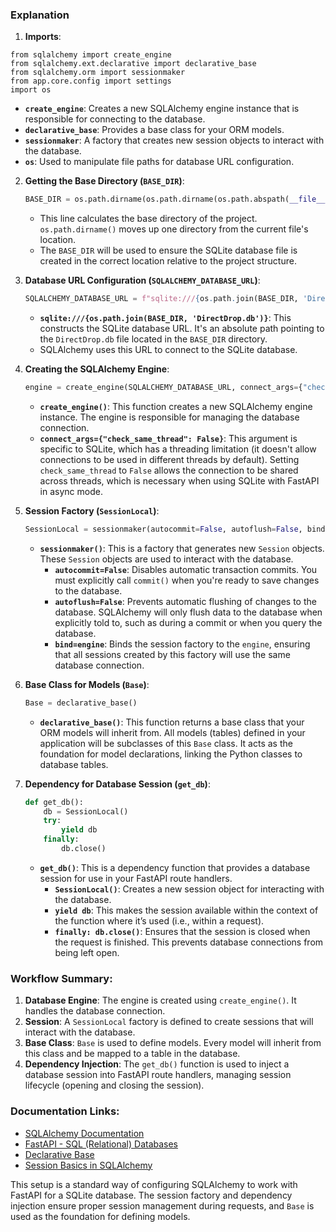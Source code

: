
### Explanation

1. **Imports**:

```
from sqlalchemy import create_engine
from sqlalchemy.ext.declarative import declarative_base
from sqlalchemy.orm import sessionmaker
from app.core.config import settings
import os

```

- **`create_engine`**: Creates a new SQLAlchemy engine instance that is responsible for connecting to the database.
- **`declarative_base`**: Provides a base class for your ORM models.
- **`sessionmaker`**: A factory that creates new session objects to interact with the database.
- **`os`**: Used to manipulate file paths for database URL configuration.
2. **Getting the Base Directory (`BASE_DIR`)**:
    
    ```python
    BASE_DIR = os.path.dirname(os.path.dirname(os.path.abspath(__file__)))
    
    ```
    
    - This line calculates the base directory of the project. `os.path.dirname()` moves up one directory from the current file's location.
    - The `BASE_DIR` will be used to ensure the SQLite database file is created in the correct location relative to the project structure.
3. **Database URL Configuration (`SQLALCHEMY_DATABASE_URL`)**:
    
    ```python
    SQLALCHEMY_DATABASE_URL = f"sqlite:///{os.path.join(BASE_DIR, 'DirectDrop.db')}"
    
    ```
    
    - **`sqlite:///{os.path.join(BASE_DIR, 'DirectDrop.db')}`**: This constructs the SQLite database URL. It's an absolute path pointing to the `DirectDrop.db` file located in the `BASE_DIR` directory.
    - SQLAlchemy uses this URL to connect to the SQLite database.
4. **Creating the SQLAlchemy Engine**:
    
    ```python
    engine = create_engine(SQLALCHEMY_DATABASE_URL, connect_args={"check_same_thread": False})
    
    ```
    
    - **`create_engine()`**: This function creates a new SQLAlchemy engine instance. The engine is responsible for managing the database connection.
    - **`connect_args={"check_same_thread": False}`**: This argument is specific to SQLite, which has a threading limitation (it doesn't allow connections to be used in different threads by default). Setting `check_same_thread` to `False` allows the connection to be shared across threads, which is necessary when using SQLite with FastAPI in async mode.
5. **Session Factory (`SessionLocal`)**:
    
    ```python
    SessionLocal = sessionmaker(autocommit=False, autoflush=False, bind=engine)
    
    ```
    
    - **`sessionmaker()`**: This is a factory that generates new `Session` objects. These `Session` objects are used to interact with the database.
        - **`autocommit=False`**: Disables automatic transaction commits. You must explicitly call `commit()` when you're ready to save changes to the database.
        - **`autoflush=False`**: Prevents automatic flushing of changes to the database. SQLAlchemy will only flush data to the database when explicitly told to, such as during a commit or when you query the database.
        - **`bind=engine`**: Binds the session factory to the `engine`, ensuring that all sessions created by this factory will use the same database connection.
6. **Base Class for Models (`Base`)**:
    
    ```python
    Base = declarative_base()
    
    ```
    
    - **`declarative_base()`**: This function returns a base class that your ORM models will inherit from. All models (tables) defined in your application will be subclasses of this `Base` class. It acts as the foundation for model declarations, linking the Python classes to database tables.
7. **Dependency for Database Session (`get_db`)**:
    
    ```python
    def get_db():
        db = SessionLocal()
        try:
            yield db
        finally:
            db.close()
    
    ```
    
    - **`get_db()`**: This is a dependency function that provides a database session for use in your FastAPI route handlers.
        - **`SessionLocal()`**: Creates a new session object for interacting with the database.
        - **`yield db`**: This makes the session available within the context of the function where it’s used (i.e., within a request).
        - **`finally: db.close()`**: Ensures that the session is closed when the request is finished. This prevents database connections from being left open.

### Workflow Summary:

1. **Database Engine**: The engine is created using `create_engine()`. It handles the database connection.
2. **Session**: A `SessionLocal` factory is defined to create sessions that will interact with the database.
3. **Base Class**: `Base` is used to define models. Every model will inherit from this class and be mapped to a table in the database.
4. **Dependency Injection**: The `get_db()` function is used to inject a database session into FastAPI route handlers, managing session lifecycle (opening and closing the session).

### Documentation Links:

- [SQLAlchemy Documentation](https://docs.sqlalchemy.org/en/14/core/engines.html)
- [FastAPI - SQL (Relational) Databases](https://fastapi.tiangolo.com/tutorial/sql-databases/)
- [Declarative Base](https://docs.sqlalchemy.org/en/14/orm/extensions/declarative/basic_use.html)
- [Session Basics in SQLAlchemy](https://docs.sqlalchemy.org/en/14/orm/session_basics.html)

This setup is a standard way of configuring SQLAlchemy to work with FastAPI for a SQLite database. The session factory and dependency injection ensure proper session management during requests, and `Base` is used as the foundation for defining models.